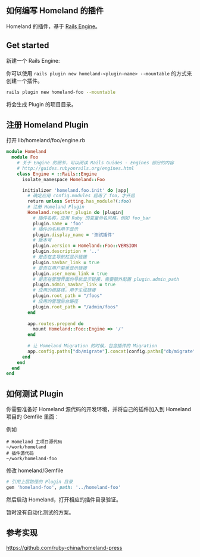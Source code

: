 如何编写 Homeland 的插件
----------------------

Homeland 的插件，基于 [Rails Engine](http://guides.rubyonrails.org/engines.html)。

## Get started

新建一个 Rails Engine:

你可以使用 `rails plugin new homeland-<plugin-name> --mountable` 的方式来创建一个插件。

```bash
rails plugin new homeland-foo --mountable
```

将会生成 Plugin 的项目目录。

## 注册 Homeland Plugin

打开 lib/homeland/foo/engine.rb

```rb
module Homeland
  module Foo
    # 关于 Engine 的细节，可以阅读 Rails Guides - Engines 部分的内容
    # http://guides.rubyonrails.org/engines.html
    class Engine < ::Rails::Engine
      isolate_namespace Homeland::Foo

      initializer 'homeland.foo.init' do |app|
        # 确定应用 config.modules 启用了 foo，才开启
        return unless Setting.has_module?(:foo)
        # 注册 Homeland Plugin
        Homeland.register_plugin do |plugin|
          # 插件名称，应用 Ruby 的变量命名风格，例如 foo_bar
          plugin.name = 'foo'
          # 插件的名称用于显示
          plugin.display_name = '测试插件'
          # 版本号
          plugin.version = Homeland::Foo::VERSION
          plugin.description = '..'
          # 是否在主导航栏显示链接
          plugin.navbar_link = true
          # 是否在用户菜单显示链接
          plugin.user_menu_link = true
          # 是否在管理界面的导航显示链接，需要额外配置 plugin.admin_path
          plugin.admin_navbar_link = true
          # 应用的根路径，用于生成链接
          plugin.root_path = "/foos"
          # 应用的管理后台路径
          plugin.root_path = "/admin/foos"
        end
        
        app.routes.prepend do
          mount Homeland::Foo::Engine => '/'
        end
        
        # 让 Homeland Migration 的时候，包含插件的 Migration 
        app.config.paths["db/migrate"].concat(config.paths["db/migrate"].expanded)
      end
    end
  end
end
```

## 如何测试 Plugin

你需要准备好 Homeland 源代码的开发环境，并将自己的插件加入到 Homeland 项目的 Gemfile 里面：

例如

```
# Homeland 主项目源代码
~/work/homeland
# 插件源代码
~/work/homeland-foo
```

修改 homeland/Gemfile

```rb
# 引用上层路径的 Plugin 目录
gem 'homeland-foo', path: '../homeland-foo'
```

然后启动 Homeland，打开相应的插件目录验证。

暂时没有自动化测试的方案。

## 参考实现

https://github.com/ruby-china/homeland-press
